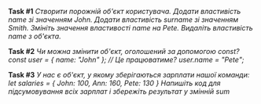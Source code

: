 **Task #1**
_Створити порожній об'єкт користувача.
Додати властивість name зі значенням John.
Додати властивість surname зі значенням Smith.
Змініть значення властивості name на Pete.
Видаліть властивість name з об'єкта._



**Task #2**
_Чи можна змінити об'єкт, оголошений за допомогою const?
const user = {
name: "John"
};
// Це працюватиме?
user.name = "Pete";_



**Task #3**
_У нас є об'єкт, у якому зберігаються зарплати нашої команди:
let salaries = {
John: 100,
Ann: 160,
Pete: 130
}_
_Напишіть код для підсумовування всіх зарплат і збережіть результат у змінній sum_